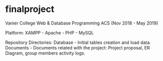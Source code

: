 # finalproject

Vanier College Web & Database Programming ACS (Nov 2018 - May 2019)

Platform: XAMPP - Apache - PHP - MySQL

Repository Directories:
Database - Initial tables creation and load data.
Documents - Documents related with the project: Project proposal, ER Diagram, group members activity logs.
